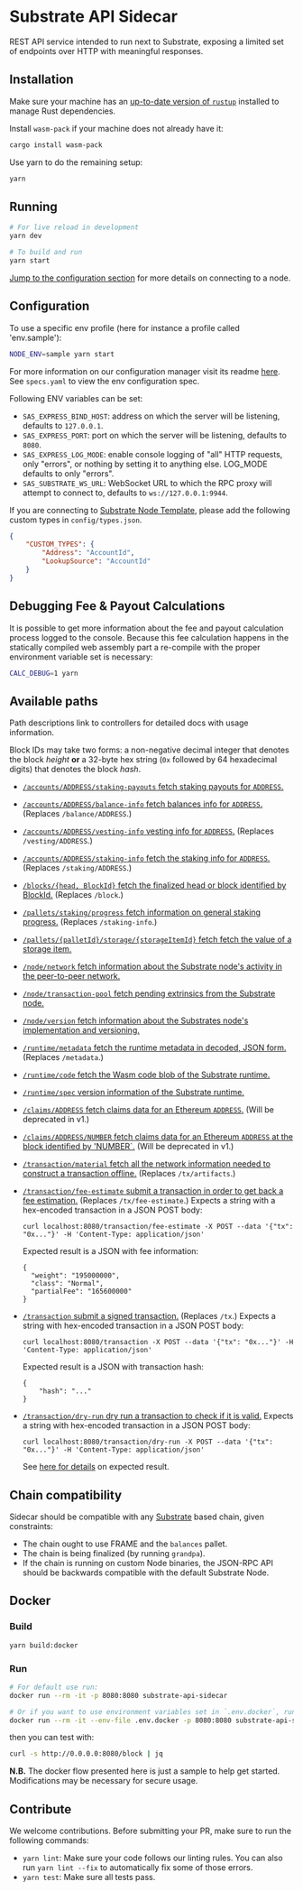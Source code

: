 # Substrate API Sidecar

REST API service intended to run next to Substrate, exposing a limited set of endpoints over HTTP
with meaningful responses.

## Installation

Make sure your machine has an
[up-to-date version of `rustup`](https://www.rust-lang.org/tools/install) installed to manage Rust
dependencies.

Install `wasm-pack` if your machine does not already have it:

```bash
cargo install wasm-pack
```

Use yarn to do the remaining setup:

```bash
yarn
```

## Running

```bash
# For live reload in development
yarn dev

# To build and run
yarn start
```

[Jump to the configuration section](#configuration) for more details on connecting to a node.

## Configuration

To use a specific env profile (here for instance a profile called 'env.sample'):

```bash
NODE_ENV=sample yarn start
```

For more information on our configuration manager visit its readme [here](https://gitlab.com/chevdor/confmgr/-/raw/master/README.adoc). See `specs.yaml` to view the env configuration spec.

Following ENV variables can be set:

-   `SAS_EXPRESS_BIND_HOST`: address on which the server will be listening, defaults to `127.0.0.1`.
-   `SAS_EXPRESS_PORT`: port on which the server will be listening, defaults to `8080`.
-   `SAS_EXPRESS_LOG_MODE`: enable console logging of "all" HTTP requests, only "errors", or nothing by
    setting it to anything else. LOG_MODE defaults to only "errors".
-   `SAS_SUBSTRATE_WS_URL`: WebSocket URL to which the RPC proxy will attempt to connect to, defaults to
    `ws://127.0.0.1:9944`.

If you are connecting to [Substrate Node Template](https://github.com/substrate-developer-hub/substrate-node-template), please add the following custom types in `config/types.json`.

```json
{
	"CUSTOM_TYPES": {
		"Address": "AccountId",
		"LookupSource": "AccountId"
	}
}
```

## Debugging Fee & Payout Calculations

It is possible to get more information about the fee and payout calculation process logged to
the console. Because this fee calculation happens in the statically compiled web assembly part
a re-compile with the proper environment variable set is necessary:

```bash
CALC_DEBUG=1 yarn
```

## Available paths

Path descriptions link to controllers for detailed docs with usage information.

Block IDs may take two forms: a non-negative decimal integer that denotes the block _height_ **or**
a 32-byte hex string (`0x` followed by 64 hexadecimal digits) that denotes the block _hash_.

-   [`/accounts/ADDRESS/staking-payouts` fetch staking payouts for `ADDRESS`.](/src/controllers/accounts/AccountsStakingPayoutsController.ts)

-   [`/accounts/ADDRESS/balance-info` fetch balances info for `ADDRESS`.](src/controllers/accounts/AccountsBalanceInfoController.ts) (Replaces `/balance/ADDRESS`.)

-   [`/accounts/ADDRESS/vesting-info` vesting info for `ADDRESS`.](src/controllers/accounts/AccountsVestingInfoController.ts) (Replaces `/vesting/ADDRESS`.)

-   [`/accounts/ADDRESS/staking-info` fetch the staking info for `ADDRESS`.](src/controllers/accounts/AccountsStakingInfoController.ts) (Replaces `/staking/ADDRESS`.)

-   [`/blocks/{head, BlockId}` fetch the finalized head or block identified by BlockId.](/src/controllers/blocks/BlocksController.ts) (Replaces `/block`.)

-   [`/pallets/staking/progress` fetch information on general staking progress.](src/controllers/pallets/PalletsStakingProgressController.ts) (Replaces `/staking-info`.)

-   [`/pallets/{palletId}/storage/{storageItemId}` fetch fetch the value of a storage item.](src/controllers/pallets/PalletsStorageItemController.ts)

-   [`/node/network` fetch information about the Substrate node's activity in the peer-to-peer network.](src/controllers/node/NodeNetworkController.ts)

-   [`/node/transaction-pool` fetch pending extrinsics from the Substrate node.](src/controllers/node/NodeTransactionPoolController.ts)

-   [`/node/version` fetch information about the Substrates node's implementation and versioning.](src/controllers/node/NodeVersionController.ts)

-   [`/runtime/metadata` fetch the runtime metadata in decoded, JSON form.](src/controllers/runtime/RuntimeMetadataController.ts) (Replaces `/metadata`.)

-   [`/runtime/code` fetch the Wasm code blob of the Substrate runtime.](src/controllers/runtime/RuntimeCodeController.ts)

-   [`/runtime/spec` version information of the Substrate runtime.](src/controllers/runtime/RuntimeSpecController.ts)

-   [`/claims/ADDRESS` fetch claims data for an Ethereum `ADDRESS`.](src/controllers/claims/ClaimsController.ts) (Will be deprecated in v1.)

-   [`/claims/ADDRESS/NUMBER` fetch claims data for an Ethereum `ADDRESS` at the block identified by 'NUMBER`.](src/controllers/claims/ClaimsController.ts) (Will be deprecated in v1.)

-   [`/transaction/material` fetch all the network information needed to construct a transaction offline.](src/controllers/transaction/TransactionMaterialController.ts) (Replaces `/tx/artifacts`.)

-   [`/transaction/fee-estimate` submit a transaction in order to get back a fee estimation.](src/controllers/transaction/TransactionFeeEstimateController.ts) (Replaces `/tx/fee-estimate`.) Expects a string
    with a hex-encoded transaction in a JSON POST body:

    ```
    curl localhost:8080/transaction/fee-estimate -X POST --data '{"tx": "0x..."}' -H 'Content-Type: application/json'
    ```

    Expected result is a JSON with fee information:

    ```
    {
      "weight": "195000000",
      "class": "Normal",
      "partialFee": "165600000"
    }
    ```

-   [`/transaction` submit a signed transaction.](src/controllers/transaction/TransactionSubmitController.ts) (Replaces `/tx`.) Expects a string with hex-encoded transaction in a JSON POST
    body:
    ```
    curl localhost:8080/transaction -X POST --data '{"tx": "0x..."}' -H 'Content-Type: application/json'
    ```
    Expected result is a JSON with transaction hash:
    ```
    {
        "hash": "..."
    }
    ```

- [`/transaction/dry-run` dry run a transaction to check if it is valid.](src/controllers/transaction/TransactionDryRunController.ts)
Expects a string with hex-encoded transaction in a JSON POST
    body:
    ```
    curl localhost:8080/transaction/dry-run -X POST --data '{"tx": "0x..."}' -H 'Content-Type: application/json'
    ```
    See [here for details](src/controllers/transaction/TransactionDryRunController.ts) on expected result.

## Chain compatibility

Sidecar should be compatible with any [Substrate](https://substrate.dev/) based chain, given
constraints:

-   The chain ought to use FRAME and the `balances` pallet.
-   The chain is being finalized (by running `grandpa`).
-   If the chain is running on custom Node binaries, the JSON-RPC API should be backwards compatible
    with the default Substrate Node.

## Docker

### Build

```bash
yarn build:docker
```

### Run

```bash
# For default use run:
docker run --rm -it -p 8080:8080 substrate-api-sidecar

# Or if you want to use environment variables set in `.env.docker`, run:
docker run --rm -it --env-file .env.docker -p 8080:8080 substrate-api-sidecar
```

then you can test with:

```bash
curl -s http://0.0.0.0:8080/block | jq
```

**N.B.** The docker flow presented here is just a sample to help get started. Modifications may be necessary for secure usage.

## Contribute

We welcome contributions. Before submitting your PR, make sure to run the following commands:

-   `yarn lint`: Make sure your code follows our linting rules. You can also run `yarn lint --fix` to
    automatically fix some of those errors.
-   `yarn test`: Make sure all tests pass.
